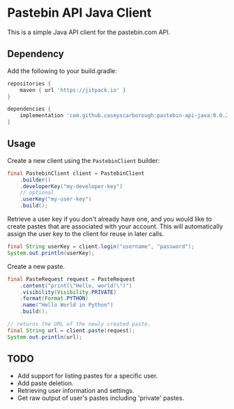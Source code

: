 # Pastebin API Java Client

This is a simple Java API client for the pastebin.com API.

## Dependency

Add the following to your build.gradle:

```groovy
repositories {
    maven { url 'https://jitpack.io' }
}

dependencies {
    implementation 'com.github.caseyscarborough:pastebin-api-java:0.0.2'
}
```

## Usage

Create a new client using the `PastebinClient` builder:

```java
final PastebinClient client = PastebinClient
    .builder()
    .developerKey("my-developer-key")
    // optional
    .userKey("my-user-key") 
    .build();
```

Retrieve a user key if you don't already have one, and you would like to create pastes that are associated with your account. This will automatically assign the user key to the client for reuse in later calls.

```java
final String userKey = client.login("username", "password");
System.out.println(userKey);
```

Create a new paste.

```java
final PasteRequest request = PasteRequest
    .content("print(\"Hello, world!\")")
    .visibility(Visibility.PRIVATE)
    .format(Format.PYTHON)
    .name("Hello World in Python")
    .build();

// returns the URL of the newly created paste.
final String url = client.paste(request);
System.out.println(url);
```

## TODO

- Add support for listing pastes for a specific user.
- Add paste deletion.
- Retrieving user information and settings.
- Get raw output of user's pastes including 'private' pastes.
